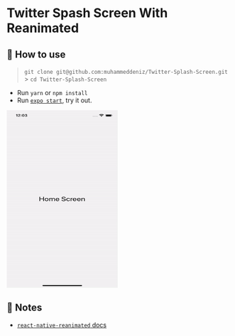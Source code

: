 # Twitter Spash Screen With Reanimated

## 🚀 How to use

> `git clone git@github.com:muhammeddeniz/Twitter-Splash-Screen.git` > `cd Twitter-Splash-Screen`

- Run `yarn` or `npm install`
- Run [`expo start`](https://docs.expo.dev/versions/latest/workflow/expo-cli/), try it out.

<img src="assets/preview.gif" width="250" height="400"/>

## 📝 Notes

- [`react-native-reanimated` docs](https://docs.swmansion.com/react-native-reanimated/)
